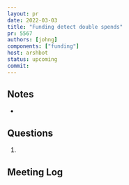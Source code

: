 ```yaml
---
layout: pr
date: 2022-03-03
title: "Funding detect double spends"
pr: 5567
authors: [johng]
components: ["funding"]
host: arshbot
status: upcoming
commit:
---
```


## Notes

* 

## Questions

1. 

## Meeting Log
